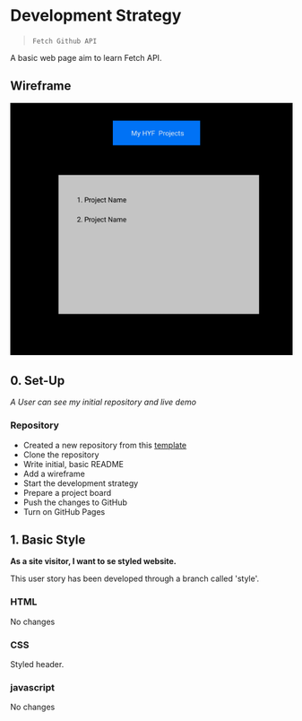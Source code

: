# Development Strategy

> `Fetch Github API`

A basic web page aim to learn Fetch API.

## Wireframe

![wireframe](./fetcAPI.png)

## 0. Set-Up

_A User can see my initial repository and live demo_

### Repository

- Created a new repository from this [template](https://github.com/HackYourFutureBelgium/starter-basic-import-export)
- Clone the repository
- Write initial, basic README
- Add a wireframe
- Start the development strategy
- Prepare a project board
- Push the changes to GitHub
- Turn on GitHub Pages

## 1. Basic Style

**As a site visitor, I want to se styled website.**

This user story has been developed through a branch called 'style'.

### HTML

No changes

### CSS

Styled header.

### javascript

No changes
